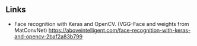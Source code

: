 ## Links

* Face recognition with Keras and OpenCV. (VGG-Face and weights from MatConvNet) https://aboveintelligent.com/face-recognition-with-keras-and-opencv-2baf2a83b799